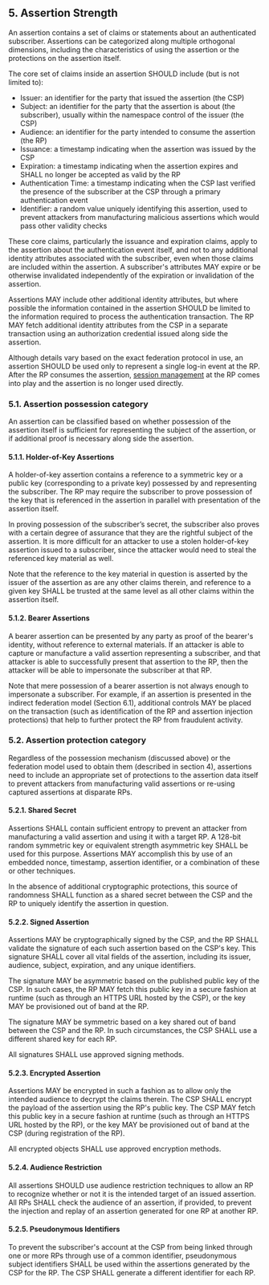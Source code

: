 <a name="sec5"></a>

## 5. Assertion Strength

An assertion contains a set of claims or statements about an authenticated subscriber. Assertions can be categorized along multiple orthogonal dimensions, including the characteristics of using the assertion or the protections on the assertion itself.

The core set of claims inside an assertion SHOULD include (but is not limited to):

 - Issuer: an identifier for the party that issued the assertion (the CSP)
 - Subject: an identifier for the party that the assertion is about (the subscriber), usually within the namespace control of the issuer (the CSP)
 - Audience: an identifier for the party intended to consume the assertion (the RP)
 - Issuance: a timestamp indicating when the assertion was issued by the CSP
 - Expiration: a timestamp indicating when the assertion expires and SHALL no longer be accepted as valid by the RP
 - Authentication Time: a timestamp indicating when the CSP last verified the presence of the subscriber at the CSP through a primary authentication event
 - Identifier: a random value uniquely identifying this assertion, used to prevent attackers from manufacturing malicious assertions which would pass other validity checks

These core claims, particularly the issuance and expiration claims, apply to the assertion about the authentication event itself, and not to any additional identity attributes associated with the subscriber, even when those claims are included within the assertion. A subscriber's attributes MAY expire or be otherwise invalidated independently of the expiration or invalidation of the assertion.

Assertions MAY include other additional identity attributes, but where possible the information contained in the assertion SHOULD be limited to the information required to process the authentication transaction. The RP MAY fetch additional identity attributes from the CSP in a separate transaction using an authorization credential issued along side the assertion. 

Although details vary based on the exact federation protocol in use, an assertion SHOULD be used only to represent a single log-in event at the RP. After the RP consumes the assertion, [session management](sp800-63b.html#sec7) at the RP comes into play and the assertion is no longer used directly. 

### 5.1. Assertion possession category

An assertion can be classified based on whether possession of the assertion itself is sufficient for representing  the subject of the assertion, or if additional proof is necessary along side the assertion.

#### 5.1.1. Holder-of-Key Assertions

A holder-of-key assertion contains a reference to a symmetric key or a public key (corresponding to a private key) possessed by and representing the subscriber. The RP may require the subscriber to prove possession of the key that is referenced in the assertion in parallel with presentation of the assertion itself. 

In proving possession of the subscriber’s secret, the subscriber also proves with a certain degree of assurance that they are the rightful subject of the assertion. It is more difficult for an attacker to use a stolen holder-of-key assertion issued to a subscriber, since the attacker would need to steal the referenced key material as well. 

Note that the reference to the key material in question is asserted by the issuer of the assertion as are any other claims therein, and reference to a given key SHALL be trusted at the same level as all other claims within the assertion itself.

#### 5.1.2. Bearer Assertions

A bearer assertion can be presented by any party as proof of the bearer's identity, without reference to external materials. If an attacker is able to capture or manufacture a valid assertion representing a subscriber, and that attacker is able to successfully present that assertion to the RP, then the attacker will be able to impersonate the subscriber at that RP. 

Note that mere possession of a bearer assertion is not always enough to impersonate a subscriber. For example, if an assertion is presented in the indirect federation model (Section 6.1), additional controls MAY be placed on the transaction (such as identification of the RP and assertion injection protections) that help to further protect the RP from fraudulent activity.

### 5.2. Assertion protection category

Regardless of the possession mechanism (discussed above) or the federation model used to obtain them (described in section 4), assertions need to include an appropriate set of protections to the assertion data itself to prevent attackers from manufacturing valid assertions or re-using captured assertions at disparate RPs.

#### 5.2.1. Shared Secret

Assertions SHALL contain sufficient entropy to prevent an attacker from manufacturing a valid assertion and using it with a target RP. A 128-bit random symmetric key or equivalent strength asymmetric key SHALL be used for this purpose. Assertions MAY accomplish this by use of an embedded nonce, timestamp, assertion identifier, or a combination of these or other techniques.

In the absence of additional cryptographic protections, this source of randomness SHALL function as a shared secret between the CSP and the RP to uniquely identify the assertion in question.

#### 5.2.2. Signed Assertion

Assertions MAY be cryptographically signed by the CSP, and the RP SHALL validate the signature of each such assertion based on the CSP's key. This signature SHALL cover all vital fields of the assertion, including its issuer, audience, subject, expiration, and any unique identifiers.

The signature MAY be asymmetric based on the published public key of the CSP. In such cases, the RP MAY fetch this public key in a secure fashion at runtime (such as through an HTTPS URL hosted by the CSP), or the key MAY be provisioned out of band at the RP.

The signature MAY be symmetric based on a key shared out of band between the CSP and the RP. In such circumstances, the CSP SHALL use a different shared key for each RP.

All signatures SHALL use approved signing methods.

#### 5.2.3. Encrypted Assertion

Assertions MAY be encrypted in such a fashion as to allow only the intended audience to decrypt the claims therein. The CSP SHALL encrypt the payload of the assertion using the RP's public key. The CSP MAY fetch this public key in a secure fashion at runtime (such as through an HTTPS URL hosted by the RP), or the key MAY be provisioned out of band at the CSP (during registration of the RP).

All encrypted objects SHALL use approved encryption methods.

#### 5.2.4. Audience Restriction

All assertions SHOULD use audience restriction techniques to allow an RP to recognize whether or not it is the intended target of an issued assertion. All RPs SHALL check the audience of an assertion, if provided, to prevent the injection and replay of an assertion generated for one RP at another RP. 

#### 5.2.5. Pseudonymous Identifiers

To prevent the subscriber's account at the CSP from being linked through one or more RPs through use of a common identifier, pseudonymous subject identifiers SHALL be used within the assertions generated by the CSP for the RP. The CSP SHALL generate a different identifier for each RP.

